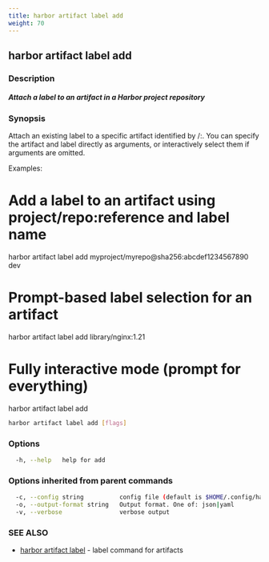 ```yaml
---
title: harbor artifact label add
weight: 70
---
```

## harbor artifact label add

### Description

##### Attach a label to an artifact in a Harbor project repository

### Synopsis

Attach an existing label to a specific artifact identified by <project>/<repository>:<reference>.
You can specify the artifact and label directly as arguments, or interactively select them if arguments are omitted.

Examples:
  # Add a label to an artifact using project/repo:reference and label name
  harbor artifact label add myproject/myrepo@sha256:abcdef1234567890 dev

  # Prompt-based label selection for an artifact
  harbor artifact label add library/nginx:1.21

  # Fully interactive mode (prompt for everything)
  harbor artifact label add


```sh
harbor artifact label add [flags]
```

### Options

```sh
  -h, --help   help for add
```

### Options inherited from parent commands

```sh
  -c, --config string          config file (default is $HOME/.config/harbor-cli/config.yaml)
  -o, --output-format string   Output format. One of: json|yaml
  -v, --verbose                verbose output
```

### SEE ALSO

* [harbor artifact label](harbor-artifact-label.md)	 - label command for artifacts

